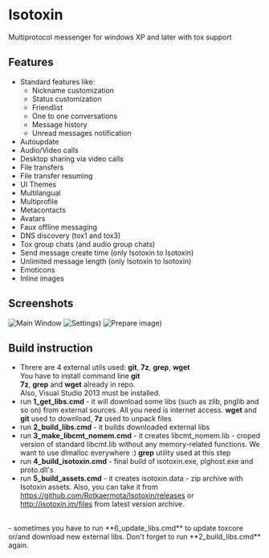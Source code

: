 # Isotoxin
Multiprotocol messenger for windows XP and later with tox support

## Features
  * Standard features like:
    * Nickname customization
    * Status customization
    * Friendlist
    * One to one conversations
    * Message history
    * Unread messages notification
  * Autoupdate
  * Audio/Video calls
  * Desktop sharing via video calls
  * File transfers
  * File transfer resuming
  * UI Themes
  * Multilangual
  * Multiprofile
  * Metacontacts
  * Avatars
  * Faux offline messaging
  * DNS discovery (tox1 and tox3) 
  * Tox group chats (and audio group chats)
  * Send message create time (only Isotoxin to Isotoxin)
  * Unlimited message length (only Isotoxin to Isotoxin)
  * Emoticons
  * Inline images

## Screenshots

![Main Window](http://isotoxin.im/screens/screenshot5.png)
![Settings)](http://isotoxin.im/screens/screenshot7.png)
![Prepare image)](http://isotoxin.im/screens/screenshot6.jpg)

## Build instruction
- Threre are 4 external utils used: **git**, **7z**, **grep**, **wget**<br>
You have to install command line **git**<br>
**7z**, **grep** and **wget** already in repo.<br>
Also, Visual Studio 2013 must be installed.<br>
- run **1_get_libs.cmd** - it will download some libs (such as zlib, pnglib and so on) from external sources. All you need is internet access. **wget** and **git** used to download, **7z** used to unpack files<br>
- run **2_build_libs.cmd** - it builds downloaded external libs<br>
- run **3_make_libcmt_nomem.cmd** - it creates libcmt_nomem.lib - croped version of standard libcmt.lib without any memory-related functions. We want to use dlmalloc everywhere :) **grep** utility used at this step<br>
- run **4_build_isotoxin.cmd** - final build of isotoxin.exe, plghost.exe and proto.dll's<br>
- run **5_build_assets.cmd** - it creates isotoxin.data - zip archive with Isotoxin assets. Also, you can take it from https://github.com/Rotkaermota/Isotoxin/releases or http://isotoxin.im/files from latest version archive.<br>
<br>
- sometimes you have to run **6_update_libs.cmd** to update toxcore or/and download new external libs. Don't forget to run **2_build_libs.cmd** again.<br>
